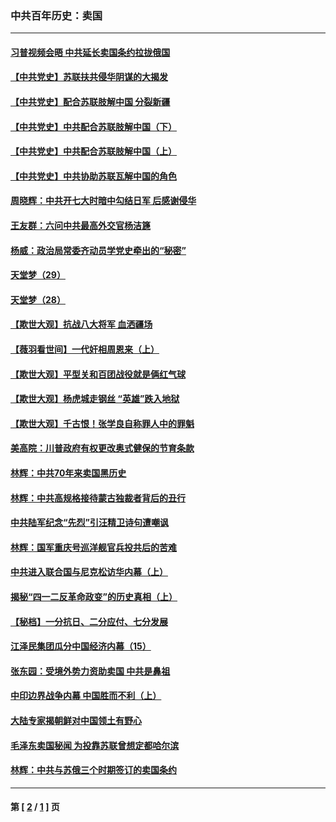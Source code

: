 ### 中共百年历史：卖国
---
#### [习普视频会晤 中共延长卖国条约拉拢俄国](../../pages/nf1176117/n13060971.md?11140430) 
#### [【中共党史】苏联扶共侵华阴谋的大揭发](../../pages/nf1176117/n13056050.md?11140430) 
#### [【中共党史】配合苏联肢解中国 分裂新疆](../../pages/nf1176117/n13040700.md?11140430) 
#### [【中共党史】中共配合苏联肢解中国（下）](../../pages/nf1176117/n13035660.md?11140430) 
#### [【中共党史】中共配合苏联肢解中国（上）](../../pages/nf1176117/n13030262.md?11140430) 
#### [【中共党史】中共协助苏联瓦解中国的角色](../../pages/nf1176117/n13018109.md?11140430) 
#### [周晓辉：中共开七大时暗中勾结日军 后感谢侵华](../../pages/nf1176117/n12921960.md?11140430) 
#### [王友群：六问中共最高外交官杨洁篪](../../pages/nf1176117/n12836495.md?11140430) 
#### [杨威：政治局常委齐动员学党史牵出的“秘密”](../../pages/nf1176117/n12764642.md?11140430) 
#### [天堂梦（29）](../../pages/nf1176117/n12408465.md?11140430) 
#### [天堂梦（28）](../../pages/nf1176117/n12408309.md?11140430) 
#### [【欺世大观】抗战八大将军 血洒疆场](../../pages/nf1176117/n12357044.md?11140430) 
#### [【薇羽看世间】一代奸相周恩来（上）](../../pages/nf1176117/n12401109.md?11140430) 
#### [【欺世大观】平型关和百团战役就是俩红气球](../../pages/nf1176117/n12359157.md?11140430) 
#### [【欺世大观】杨虎城走钢丝 “英雄”跌入地狱](../../pages/nf1176117/n12358840.md?11140430) 
#### [【欺世大观】千古恨！张学良自称罪人中的罪魁](../../pages/nf1176117/n12358629.md?11140430) 
#### [美高院：川普政府有权更改奥式健保的节育条款](../../pages/nf1176117/n12242171.md?11140430) 
#### [林辉：中共70年来卖国黑历史](../../pages/nf1176117/n11552181.md?11140430) 
#### [林辉：中共高规格接待蒙古独裁者背后的丑行](../../pages/nf1176117/n11225005.md?11140430) 
#### [中共陆军纪念“先烈”引汪精卫诗句遭嘲讽](../../pages/nf1176117/n11153345.md?11140430) 
#### [林辉：国军重庆号巡洋舰官兵投共后的苦难](../../pages/nf1176117/n10997801.md?11140430) 
#### [中共进入联合国与尼克松访华内幕（上）](../../pages/nf1176117/n10138788.md?11140430) 
#### [揭秘“四一二反革命政变”的历史真相（上）](../../pages/nf1176117/n9996650.md?11140430) 
#### [【秘档】一分抗日、二分应付、七分发展](../../pages/nf1176117/n9331484.md?11140430) 
#### [江泽民集团瓜分中国经济内幕（15）](../../pages/nf1176117/n9268584.md?11140430) 
#### [张东园：受境外势力资助卖国 中共是鼻祖](../../pages/nf1176117/n9272480.md?11140430) 
#### [中印边界战争内幕 中国胜而不利（上）](../../pages/nf1176117/n9252458.md?11140430) 
#### [大陆专家揭朝鲜对中国领土有野心](../../pages/nf1176117/n9074056.md?11140430) 
#### [毛泽东卖国秘闻 为投靠苏联曾想定都哈尔滨](../../pages/nf1176117/n9058631.md?11140430) 
#### [林辉：中共与苏俄三个时期签订的卖国条约](../../pages/nf1176117/n9036062.md?11140430) 

---
#### 第 [ [2](./2.md?11140430) / [1](./1.md?11140430) ] 页
